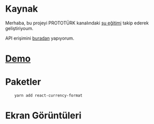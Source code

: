 # Kaynak

Merhaba, bu projeyi PROTOTÜRK kanalındaki [şu eğitimi](https://www.youtube.com/watch?v=2yGhjADh20M) takip ederek geliştiriyoum.

API erişimini [buradan](https://restcountries.com/#api-endpoints-v3-all) yapıyorum.

# [Demo]()

# Paketler

        yarn add react-currency-format

# Ekran Görüntüleri


